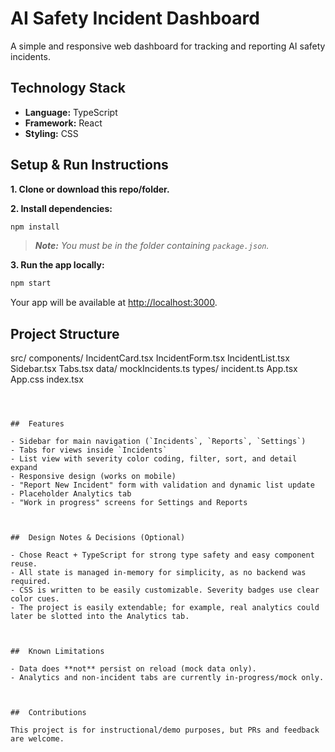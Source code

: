 

# AI Safety Incident Dashboard

A simple and responsive web dashboard for tracking and reporting AI safety incidents.



##  Technology Stack

- **Language:** TypeScript
- **Framework:** React 
- **Styling:** CSS



##  Setup & Run Instructions

**1. Clone or download this repo/folder.**

**2. Install dependencies:**

```bash
npm install
```
> _**Note:** You must be in the folder containing `package.json`._

**3. Run the app locally:**

```bash
npm start
```

Your app will be available at [http://localhost:3000](http://localhost:3000).



##  Project Structure


src/
  components/
    IncidentCard.tsx
    IncidentForm.tsx
    IncidentList.tsx
    Sidebar.tsx
    Tabs.tsx
  data/
    mockIncidents.ts
  types/
    incident.ts
  App.tsx
  App.css
  index.tsx
```



##  Features

- Sidebar for main navigation (`Incidents`, `Reports`, `Settings`)
- Tabs for views inside `Incidents`
- List view with severity color coding, filter, sort, and detail expand
- Responsive design (works on mobile)
- "Report New Incident" form with validation and dynamic list update
- Placeholder Analytics tab
- "Work in progress" screens for Settings and Reports



##  Design Notes & Decisions (Optional)

- Chose React + TypeScript for strong type safety and easy component reuse.
- All state is managed in-memory for simplicity, as no backend was required.
- CSS is written to be easily customizable. Severity badges use clear color cues.
- The project is easily extendable; for example, real analytics could later be slotted into the Analytics tab.



##  Known Limitations

- Data does **not** persist on reload (mock data only).
- Analytics and non-incident tabs are currently in-progress/mock only.



##  Contributions

This project is for instructional/demo purposes, but PRs and feedback are welcome.

